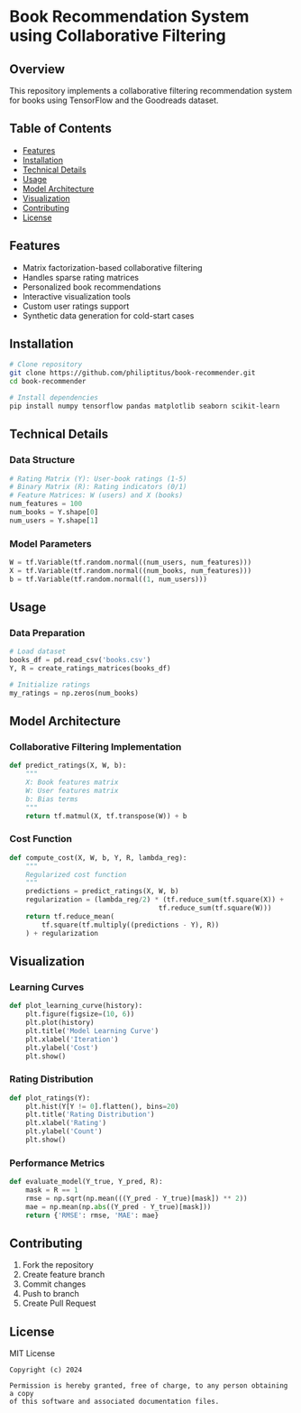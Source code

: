 # Book Recommendation System using Collaborative Filtering

## Overview
This repository implements a collaborative filtering recommendation system for books using TensorFlow and the Goodreads dataset.

## Table of Contents
- [Features](#features)
- [Installation](#installation)
- [Technical Details](#technical-details)
- [Usage](#usage)
- [Model Architecture](#model-architecture)
- [Visualization](#visualization)
- [Contributing](#contributing)
- [License](#license)

## Features
- Matrix factorization-based collaborative filtering
- Handles sparse rating matrices
- Personalized book recommendations
- Interactive visualization tools
- Custom user ratings support
- Synthetic data generation for cold-start cases

## Installation
```bash
# Clone repository
git clone https://github.com/philiptitus/book-recommender.git
cd book-recommender

# Install dependencies
pip install numpy tensorflow pandas matplotlib seaborn scikit-learn
```

## Technical Details
### Data Structure
```python
# Rating Matrix (Y): User-book ratings (1-5)
# Binary Matrix (R): Rating indicators (0/1)
# Feature Matrices: W (users) and X (books)
num_features = 100
num_books = Y.shape[0]
num_users = Y.shape[1]
```

### Model Parameters
```python
W = tf.Variable(tf.random.normal((num_users, num_features)))
X = tf.Variable(tf.random.normal((num_books, num_features)))
b = tf.Variable(tf.random.normal((1, num_users)))
```

## Usage
### Data Preparation
```python
# Load dataset
books_df = pd.read_csv('books.csv')
Y, R = create_ratings_matrices(books_df)

# Initialize ratings
my_ratings = np.zeros(num_books)
```


## Model Architecture
### Collaborative Filtering Implementation
```python
def predict_ratings(X, W, b):
    """
    X: Book features matrix
    W: User features matrix
    b: Bias terms
    """
    return tf.matmul(X, tf.transpose(W)) + b
```

### Cost Function
```python
def compute_cost(X, W, b, Y, R, lambda_reg):
    """
    Regularized cost function
    """
    predictions = predict_ratings(X, W, b)
    regularization = (lambda_reg/2) * (tf.reduce_sum(tf.square(X)) + 
                                     tf.reduce_sum(tf.square(W)))
    return tf.reduce_mean(
        tf.square(tf.multiply((predictions - Y), R))
    ) + regularization
```

## Visualization
### Learning Curves
```python
def plot_learning_curve(history):
    plt.figure(figsize=(10, 6))
    plt.plot(history)
    plt.title('Model Learning Curve')
    plt.xlabel('Iteration')
    plt.ylabel('Cost')
    plt.show()
```

### Rating Distribution
```python
def plot_ratings(Y):
    plt.hist(Y[Y != 0].flatten(), bins=20)
    plt.title('Rating Distribution')
    plt.xlabel('Rating')
    plt.ylabel('Count')
    plt.show()
```

### Performance Metrics
```python
def evaluate_model(Y_true, Y_pred, R):
    mask = R == 1
    rmse = np.sqrt(np.mean(((Y_pred - Y_true)[mask]) ** 2))
    mae = np.mean(np.abs((Y_pred - Y_true)[mask]))
    return {'RMSE': rmse, 'MAE': mae}
```



## Contributing
1. Fork the repository
2. Create feature branch
3. Commit changes
4. Push to branch
5. Create Pull Request

## License
MIT License

```
Copyright (c) 2024

Permission is hereby granted, free of charge, to any person obtaining a copy
of this software and associated documentation files.
